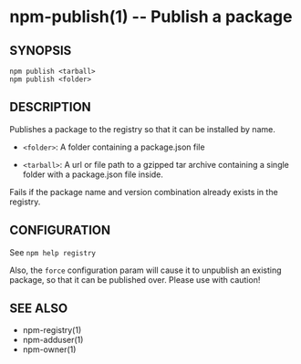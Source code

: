 npm-publish(1) -- Publish a package
===================================


## SYNOPSIS

    npm publish <tarball>
    npm publish <folder>

## DESCRIPTION

Publishes a package to the registry so that it can be installed by name.

* `<folder>`:
  A folder containing a package.json file

* `<tarball>`:
  A url or file path to a gzipped tar archive containing a single folder
  with a package.json file inside.

Fails if the package name and version combination already exists in
the registry.

## CONFIGURATION

See `npm help registry`

Also, the `force` configuration param will cause it to unpublish an
existing package, so that it can be published over.  Please use with
caution!

## SEE ALSO

* npm-registry(1)
* npm-adduser(1)
* npm-owner(1)
